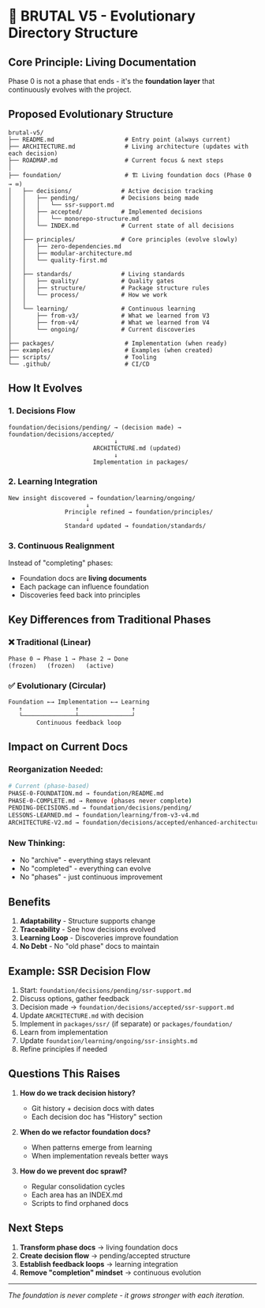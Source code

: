 # 🔄 BRUTAL V5 - Evolutionary Directory Structure

## Core Principle: Living Documentation

Phase 0 is not a phase that ends - it's the **foundation layer** that continuously evolves with the project.

## Proposed Evolutionary Structure

```
brutal-v5/
├── README.md                    # Entry point (always current)
├── ARCHITECTURE.md              # Living architecture (updates with each decision)
├── ROADMAP.md                   # Current focus & next steps
│
├── foundation/                  # 🏗️ Living foundation docs (Phase 0 → ∞)
│   ├── decisions/              # Active decision tracking
│   │   ├── pending/            # Decisions being made
│   │   │   └── ssr-support.md
│   │   ├── accepted/           # Implemented decisions
│   │   │   └── monorepo-structure.md
│   │   └── INDEX.md            # Current state of all decisions
│   │
│   ├── principles/             # Core principles (evolve slowly)
│   │   ├── zero-dependencies.md
│   │   ├── modular-architecture.md
│   │   └── quality-first.md
│   │
│   ├── standards/              # Living standards
│   │   ├── quality/            # Quality gates
│   │   ├── structure/          # Package structure rules
│   │   └── process/            # How we work
│   │
│   └── learning/               # Continuous learning
│       ├── from-v3/            # What we learned from V3
│       ├── from-v4/            # What we learned from V4
│       └── ongoing/            # Current discoveries
│
├── packages/                    # Implementation (when ready)
├── examples/                    # Examples (when created)
├── scripts/                     # Tooling
└── .github/                     # CI/CD
```

## How It Evolves

### 1. Decisions Flow
```
foundation/decisions/pending/ → (decision made) → foundation/decisions/accepted/
                              ↓
                        ARCHITECTURE.md (updated)
                              ↓
                        Implementation in packages/
```

### 2. Learning Integration
```
New insight discovered → foundation/learning/ongoing/
                      ↓
                Principle refined → foundation/principles/
                      ↓
                Standard updated → foundation/standards/
```

### 3. Continuous Realignment
Instead of "completing" phases:
- Foundation docs are **living documents**
- Each package can influence foundation
- Discoveries feed back into principles

## Key Differences from Traditional Phases

### ❌ Traditional (Linear)
```
Phase 0 → Phase 1 → Phase 2 → Done
(frozen)   (frozen)   (active)
```

### ✅ Evolutionary (Circular)
```
Foundation ←→ Implementation ←→ Learning
   ↑               ↑               ↑
   └───────────────┴───────────────┘
        Continuous feedback loop
```

## Impact on Current Docs

### Reorganization Needed:
```bash
# Current (phase-based)
PHASE-0-FOUNDATION.md → foundation/README.md
PHASE-0-COMPLETE.md → Remove (phases never complete)
PENDING-DECISIONS.md → foundation/decisions/pending/
LESSONS-LEARNED.md → foundation/learning/from-v3-v4.md
ARCHITECTURE-V2.md → foundation/decisions/accepted/enhanced-architecture.md
```

### New Thinking:
- No "archive" - everything stays relevant
- No "completed" - everything can evolve
- No "phases" - just continuous improvement

## Benefits

1. **Adaptability** - Structure supports change
2. **Traceability** - See how decisions evolved
3. **Learning Loop** - Discoveries improve foundation
4. **No Debt** - No "old phase" docs to maintain

## Example: SSR Decision Flow

1. Start: `foundation/decisions/pending/ssr-support.md`
2. Discuss options, gather feedback
3. Decision made → `foundation/decisions/accepted/ssr-support.md`
4. Update `ARCHITECTURE.md` with decision
5. Implement in `packages/ssr/` (if separate) or `packages/foundation/`
6. Learn from implementation
7. Update `foundation/learning/ongoing/ssr-insights.md`
8. Refine principles if needed

## Questions This Raises

1. **How do we track decision history?**
   - Git history + decision docs with dates
   - Each decision doc has "History" section

2. **When do we refactor foundation docs?**
   - When patterns emerge from learning
   - When implementation reveals better ways

3. **How do we prevent doc sprawl?**
   - Regular consolidation cycles
   - Each area has an INDEX.md
   - Scripts to find orphaned docs

## Next Steps

1. **Transform phase docs** → living foundation docs
2. **Create decision flow** → pending/accepted structure  
3. **Establish feedback loops** → learning integration
4. **Remove "completion" mindset** → continuous evolution

---

*The foundation is never complete - it grows stronger with each iteration.*
